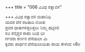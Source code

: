 +++
title = "006 ವಿವಿಧ ರತ್ನಾವಳಿ"

+++
ವಿವಿಧ ರತ್ನಾವಳಿ ಮಹಾನಿಧಿ   
ಯವರ ದೆಸೆ ರಜತಾದಿ ಲೋಹ   
ಪ್ರವರ ಧಾತುಗಳಿತ್ತಲತ್ತಲು ನಿಮ್ಮ ಥಟ್ಟಿನಲಿ   
ರವಿ ಶನೈಶ್ಚರ ರಾಹು ಬುಧ ಭಾ   
ರ್ಗವರು ಕರ್ಣನ ದೆಸೆಯಲಾ ಮಿ   
ಕ್ಕವರು ಪಾರ್ಥನ ದೆಸೆಯಲಾಯಿತು ರಾಯ ಕೇಳೆಂದ         ॥6॥